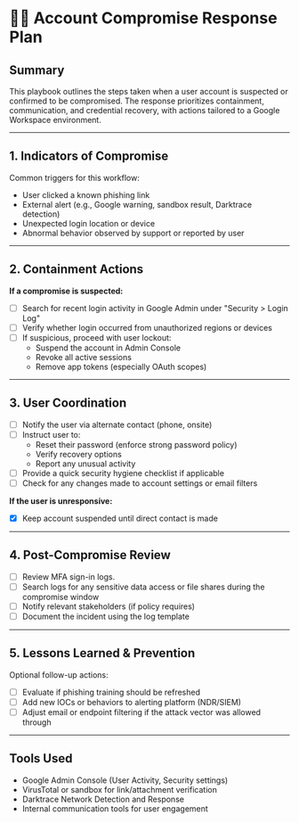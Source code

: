 # 🧑‍💻 Account Compromise Response Plan

## Summary

This playbook outlines the steps taken when a user account is suspected or confirmed to be compromised. The response prioritizes containment, communication, and credential recovery, with actions tailored to a Google Workspace environment.

---

## 1. Indicators of Compromise

Common triggers for this workflow:
- User clicked a known phishing link
- External alert (e.g., Google warning, sandbox result, Darktrace detection)
- Unexpected login location or device
- Abnormal behavior observed by support or reported by user

---

## 2. Containment Actions

**If a compromise is suspected:**

- [ ] Search for recent login activity in Google Admin under "Security > Login Log"
- [ ] Verify whether login occurred from unauthorized regions or devices
- [ ] If suspicious, proceed with user lockout:
  - Suspend the account in Admin Console
  - Revoke all active sessions
  - Remove app tokens (especially OAuth scopes)

---

## 3. User Coordination

- [ ] Notify the user via alternate contact (phone, onsite)
- [ ] Instruct user to:
  - Reset their password (enforce strong password policy)
  - Verify recovery options
  - Report any unusual activity
- [ ] Provide a quick security hygiene checklist if applicable
- [ ] Check for any changes made to account settings or email filters

**If the user is unresponsive:**
- [x] Keep account suspended until direct contact is made

---

## 4. Post-Compromise Review

- [ ] Review MFA sign-in logs.
- [ ] Search logs for any sensitive data access or file shares during the compromise window
- [ ] Notify relevant stakeholders (if policy requires)
- [ ] Document the incident using the log template

---

## 5. Lessons Learned & Prevention

Optional follow-up actions:
- [ ] Evaluate if phishing training should be refreshed
- [ ] Add new IOCs or behaviors to alerting platform (NDR/SIEM)
- [ ] Adjust email or endpoint filtering if the attack vector was allowed through

---

## Tools Used
- Google Admin Console (User Activity, Security settings)
- VirusTotal or sandbox for link/attachment verification
- Darktrace Network Detection and Response
- Internal communication tools for user engagement
